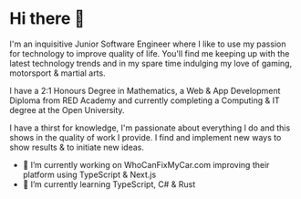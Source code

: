 # Hi there 👋

I'm an inquisitive Junior Software Engineer where I like to use my passion for technology to improve quality of life. You'll find me keeping up with the latest technology trends and in my spare time indulging my love of gaming, motorsport & martial arts.

I have a 2:1 Honours Degree in Mathematics, a Web & App Development Diploma from RED Academy and currently completing a Computing & IT degree at the Open University.

I have a thirst for knowledge, I'm passionate about everything I do and this shows in the quality of work I provide. I find and implement new ways to show results & to initiate new ideas.

- 🔭 I’m currently working on WhoCanFixMyCar.com improving their platform using TypeScript & Next.js
- 🌱 I’m currently learning TypeScript, C# & Rust
